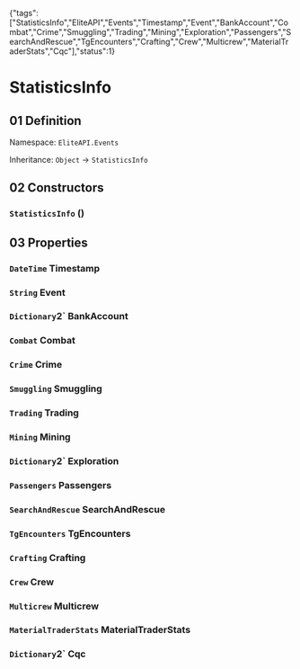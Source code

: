 {"tags":["StatisticsInfo","EliteAPI","Events","Timestamp","Event","BankAccount","Combat","Crime","Smuggling","Trading","Mining","Exploration","Passengers","SearchAndRescue","TgEncounters","Crafting","Crew","Multicrew","MaterialTraderStats","Cqc"],"status":1}

# StatisticsInfo

## 01 Definition

Namespace: `EliteAPI.Events`

Inheritance: `Object` → `StatisticsInfo`

## 02 Constructors

### `StatisticsInfo` ()

## 03 Properties

### `DateTime` Timestamp

### `String` Event

### `Dictionary`2` BankAccount

### `Combat` Combat

### `Crime` Crime

### `Smuggling` Smuggling

### `Trading` Trading

### `Mining` Mining

### `Dictionary`2` Exploration

### `Passengers` Passengers

### `SearchAndRescue` SearchAndRescue

### `TgEncounters` TgEncounters

### `Crafting` Crafting

### `Crew` Crew

### `Multicrew` Multicrew

### `MaterialTraderStats` MaterialTraderStats

### `Dictionary`2` Cqc

